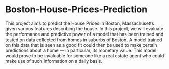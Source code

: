 # Boston-House-Prices-Prediction
This project aims to predict the House Prices in Boston, Massachusetts given various features describing the house. 
In this project, we will evaluate the performance and predictive power of a model that has been trained and tested on data collected from homes in suburbs of Boston. A model trained on this data that is seen as a good fit could then be used to make certain predictions about a home — in particular, its monetary value. This model would prove to be invaluable for someone like a real estate agent who could make use of such information on a daily basis.

